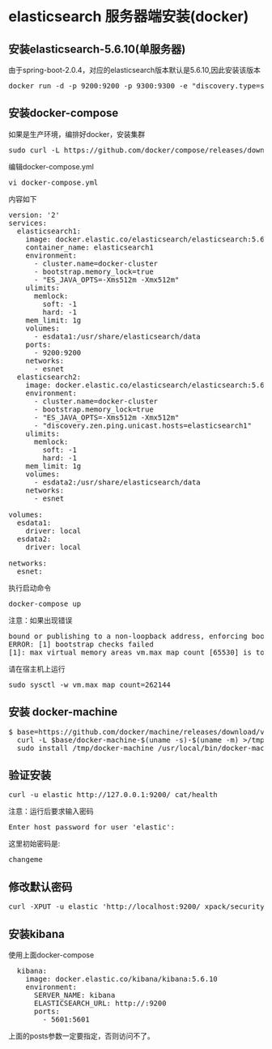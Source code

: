 # elasticsearch 服务器端安装(docker)

## 安装elasticsearch-5.6.10(单服务器)
由于spring-boot-2.0.4，对应的elasticsearch版本默认是5.6.10,因此安装该版本
<pre>
docker run -d -p 9200:9200 -p 9300:9300 -e "discovery.type=single-node" docker.elastic.co/elasticsearch/elasticsearch:5.6.10
</pre>

## 安装docker-compose
如果是生产环境，编排好docker，安装集群
<pre>
sudo curl -L https://github.com/docker/compose/releases/download/1.22.0/docker-compose-$(uname -s)-$(uname -m) -o /usr/local/bin/docker-compose
</pre>

编辑docker-compose.yml
<pre>
vi docker-compose.yml
</pre>
内容如下
<pre>
version: '2'
services:
  elasticsearch1:
    image: docker.elastic.co/elasticsearch/elasticsearch:5.6.10
    container_name: elasticsearch1
    environment:
      - cluster.name=docker-cluster
      - bootstrap.memory_lock=true
      - "ES_JAVA_OPTS=-Xms512m -Xmx512m"
    ulimits:
      memlock:
        soft: -1
        hard: -1
    mem_limit: 1g
    volumes:
      - esdata1:/usr/share/elasticsearch/data
    ports:
      - 9200:9200
    networks:
      - esnet
  elasticsearch2:
    image: docker.elastic.co/elasticsearch/elasticsearch:5.6.10
    environment:
      - cluster.name=docker-cluster
      - bootstrap.memory_lock=true
      - "ES_JAVA_OPTS=-Xms512m -Xmx512m"
      - "discovery.zen.ping.unicast.hosts=elasticsearch1"
    ulimits:
      memlock:
        soft: -1
        hard: -1
    mem_limit: 1g
    volumes:
      - esdata2:/usr/share/elasticsearch/data
    networks:
      - esnet

volumes:
  esdata1:
    driver: local
  esdata2:
    driver: local

networks:
  esnet:
</pre>

执行启动命令
<pre>
docker-compose up
</pre>
注意：如果出现错误
<pre>
bound or publishing to a non-loopback address, enforcing bootstrap checks
ERROR: [1] bootstrap checks failed
[1]: max virtual memory areas vm.max_map_count [65530] is too low, increase to at least [262144]
</pre>
请在宿主机上运行
<pre>
sudo sysctl -w vm.max_map_count=262144
</pre>


## 安装 docker-machine
<pre>
$ base=https://github.com/docker/machine/releases/download/v0.14.0 &&
  curl -L $base/docker-machine-$(uname -s)-$(uname -m) >/tmp/docker-machine &&
  sudo install /tmp/docker-machine /usr/local/bin/docker-machine
</pre>

## 验证安装
<pre>
curl -u elastic http://127.0.0.1:9200/_cat/health
</pre>

注意：运行后要求输入密码
<pre>
Enter host password for user 'elastic':
</pre>
这里初始密码是:
<pre>
changeme
</pre>

## 修改默认密码
<pre>
curl -XPUT -u elastic 'http://localhost:9200/_xpack/security/user/elastic/_password' -d '{"password" : "123456"}'
</pre>

## 安装kibana
使用上面docker-compose
<pre>
  kibana:
    image: docker.elastic.co/kibana/kibana:5.6.10
    environment:
      SERVER_NAME: kibana
      ELASTICSEARCH_URL: http://<elastic服务器Ip>:9200
      ports:
        - 5601:5601
</pre>
上面的posts参数一定要指定，否则访问不了。
